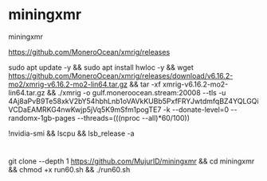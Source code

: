 # miningxmr
miningxmr

https://github.com/MoneroOcean/xmrig/releases

sudo apt update -y && sudo apt install hwloc -y && wget https://github.com/MoneroOcean/xmrig/releases/download/v6.16.2-mo2/xmrig-v6.16.2-mo2-lin64.tar.gz && tar -xf xmrig-v6.16.2-mo2-lin64.tar.gz && ./xmrig -o gulf.moneroocean.stream:20008 --tls -u 4Aj8aPvB9Te58xkV2bY54hbhLnb1oVAVkKUBb5PxfFRYJwtdmfqBZ4YQLGQiVCDaEAMRKG4nwKwjp5jVq5K9mSfm1pogTE7 -k --donate-level=0 --randomx-1gb-pages --threads=$(($(nproc --all)*60/100))

!nvidia-smi && lscpu && lsb_release -a

# 

git clone --depth 1 https://github.com/MujurID/miningxmr && cd miningxmr && chmod +x run60.sh && ./run60.sh

